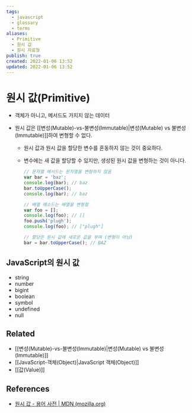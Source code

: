 ```yaml
---
tags:
  - javascript
  - glossary
  - terms
aliases:
  - Primitive
  - 원시 값
  - 원시 자료형
publish: true
created: 2022-01-06 13:52
updated: 2022-01-06 13:52
---
```


# 원시 값(Primitive)

- 객체가 아니고, 메서드도 가지지 않는 데이터
- 원시 값은 [[변성(Mutable)-vs-불변성(Immutable)|변성(Mutable) vs 불변성(Immutable)]]하여 변형할 수 없다.

  - 원시 값과 원시 값을 할당한 변수를 혼동하지 않는 것이 중요하다.
  - 변수에는 새 값을 할당할 수 있지만, 생성된 원시 값을 변형하는 것이 아니다.

    ```js
    // 문자열 메서드는 문자열을 변형하지 않음
    var bar = 'baz';
    console.log(bar); // baz
    bar.toUpperCase();
    console.log(bar); // baz

    // 배열 메소드는 배열을 변형함
    var foo = [];
    console.log(foo); // []
    foo.push('plugh');
    console.log(foo); // ["plugh"]

    // 할당은 원시 값에 새로운 값을 부여 (변형이 아님)
    bar = bar.toUpperCase(); // BAZ
    ```

## JavaScript의 원시 값

- string
- number
- bigint
- boolean
- symbol
- undefined
- null

## Related

- [[변성(Mutable)-vs-불변성(Immutable)|변성(Mutable) vs 불변성(Immutable)]]
- [[JavaScript-객체(Object)|JavaScript 객체(Object)]]
- [[값(Value)]]

## References

- [원시 값 - 용어 사전 | MDN (mozilla.org)](https://developer.mozilla.org/ko/docs/Glossary/Primitive)
